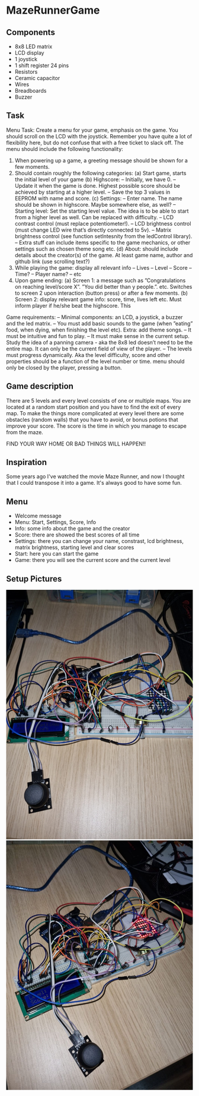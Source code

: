 # MazeRunnerGame

## Components

* 8x8 LED matrix
* LCD display
* 1 joystick
* 1 shift register 24 pins
* Resistors
* Ceramic capacitor
* Wires
* Breadboards
* Buzzer

## Task

Menu Task: Create a menu for your game, emphasis on the game. You
should scroll on the LCD with the joystick. Remember you have quite a
lot of flexibility here, but do not confuse that with a free ticket to slack
off. The menu should include the following functionality:

1. When powering up a game, a greeting message should be shown for
a few moments.
2. Should contain roughly the following categories:
(a) Start game, starts the initial level of your game
(b) Highscore:
– Initially, we have 0.
– Update it when the game is done. Highest possible score
should be achieved by starting at a higher level.
– Save the top 3 values in EEPROM with name and score.
(c) Settings:
– Enter name. The name should be shown in highscore. Maybe
somewhere else, as well?
– Starting level: Set the starting level value. The idea is to
be able to start from a higher level as well. Can be replaced
with difficulty.
– LCD contrast control (must replace potentiometer!).
– LCD brightness control (must change LED wire that’s directly
connected to 5v).
– Matrix brightness control (see function setIntesnity from the
ledControl library).
– Extra stuff can include items specific to the game mechanics,
or other settings such as chosen theme song etc.
(d) About: should include details about the creator(s) of the game.
At least game name, author and github link (use scrolling text?)
3. While playing the game: display all relevant info
– Lives
– Level
– Score
– Time?
– Player name?
– etc
4. Upon game ending:
(a) Screen 1: a message such as ”Congratulations on reaching level/score
X”. ”You did better than y people.”. etc. Switches to screen 2
upon interaction (button press) or after a few moments.
(b) Screen 2: display relevant game info: score, time, lives left etc.
Must inform player if he/she beat the highscore. This

Game requirements:
– Minimal components: an LCD, a joystick, a buzzer and the led
matrix.
– You must add basic sounds to the game (when ”eating” food, when
dying, when finishing the level etc). Extra: add theme songs.
– It must be intuitive and fun to play.
– It must make sense in the current setup. Study the idea of a panning
camera - aka the 8x8 led doesn’t need to be the entire map. It can
only be the current field of view of the player.
– The levels must progress dynamically. Aka the level difficulty, score
and other properties should be a function of the level number or time.
menu should only be closed by the player, pressing a button.

## Game description
There are 5 levels and every level consists of one or multiple maps. You are located at a random start position and you have to find the exit of every map. To make the things more complicated at every level there are some obstacles (random walls) that you have to avoid, or bonus potions that improve your score.
The score is the time in which you manage to escape from the maze. 

FIND YOUR WAY HOME OR BAD THINGS WILL HAPPEN!!

## Inspiration

Some years ago I've watched the movie Maze Runner, and now I thought that I could transpose it into a game. It's always good to have some fun.

## Menu

* Welcome message
* Menu: Start, Settings, Score, Info
* Info: some info about the game and the creator
* Score: there are showed the best scores of all time
* Settings: there you can change your name, constrast, lcd brightness, matrix brightness, starting level and clear scores
* Start: here you can start the game
* Game: there you will see the current score and the current level


## Setup Pictures

![setup_picture1](./MazeRunner/setup_pictures/setup_picture1.jpeg)
![setup_picture2](./MazeRunner/setup_pictures/setup_picture2.jpeg)
